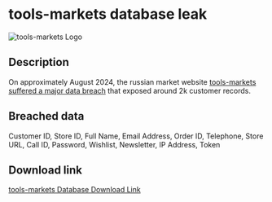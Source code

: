 # tools-markets database leak

![tools-markets Logo](https://tools-markets.ru/image/data/logo.png)

## Description

On approximately August 2024, the russian market website <a href="https://darkwebinformer.com/anonmoose-allegedly-leaked-toolsmarkets-database/" target="_blank" rel="noopener">tools-markets suffered a major data breach</a> that exposed around 2k customer records.

## Breached data

Customer ID, Store ID, Full Name, Email Address, Order ID, Telephone, Store URL, Call ID, Password, Wishlist, Newsletter, IP Address, Token

## Download link

[tools-markets Database Download Link](https://files.vc/d/dl?hash=2fa9760c6f3de6a3ee95a060d70f6f64)